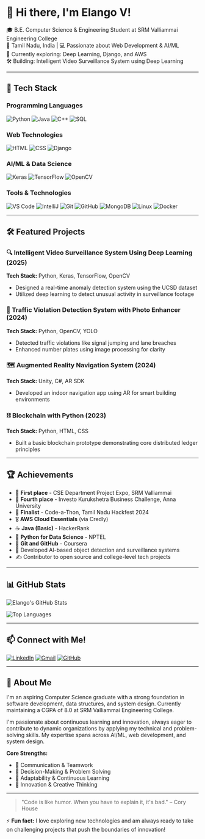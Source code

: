 # 👋 Hi there, I'm Elango V!

🎓 B.E. Computer Science & Engineering Student at SRM Valliammai Engineering College  
📍 Tamil Nadu, India | 💻 Passionate about Web Development & AI/ML  
🌱 Currently exploring: Deep Learning, Django, and AWS  
🛠️ Building: Intelligent Video Surveillance System using Deep Learning  

---

## 🚀 Tech Stack

### Programming Languages
![Python](https://img.shields.io/badge/Python-3776AB?style=for-the-badge&logo=python&logoColor=white)
![Java](https://img.shields.io/badge/Java-007396?style=for-the-badge&logo=java&logoColor=white)
![C++](https://img.shields.io/badge/C++-00599C?style=for-the-badge&logo=cplusplus&logoColor=white)
![SQL](https://img.shields.io/badge/SQL-336791?style=for-the-badge&logo=postgresql&logoColor=white)

### Web Technologies
![HTML](https://img.shields.io/badge/HTML5-E34F26?style=for-the-badge&logo=html5&logoColor=white)
![CSS](https://img.shields.io/badge/CSS-1572B6?style=for-the-badge&logo=css3&logoColor=white)
![Django](https://img.shields.io/badge/Django-092E20?style=for-the-badge&logo=django&logoColor=white)

### AI/ML & Data Science
![Keras](https://img.shields.io/badge/Keras-D00000?style=for-the-badge&logo=keras&logoColor=white)
![TensorFlow](https://img.shields.io/badge/TensorFlow-FF6F00?style=for-the-badge&logo=tensorflow&logoColor=white)
![OpenCV](https://img.shields.io/badge/OpenCV-27338e?style=for-the-badge&logo=opencv&logoColor=white)

### Tools & Technologies
![VS Code](https://img.shields.io/badge/VS%20Code-0078d4?style=for-the-badge&logo=visual-studio-code&logoColor=white)
![IntelliJ](https://img.shields.io/badge/IntelliJ-000000?style=for-the-badge&logo=intellij-idea&logoColor=white)
![Git](https://img.shields.io/badge/Git-F05032?style=for-the-badge&logo=git&logoColor=white)
![GitHub](https://img.shields.io/badge/GitHub-181717?style=for-the-badge&logo=github&logoColor=white)
![MongoDB](https://img.shields.io/badge/MongoDB-4EA94B?style=for-the-badge&logo=mongodb&logoColor=white)
![Linux](https://img.shields.io/badge/Linux-FCC624?style=for-the-badge&logo=linux&logoColor=black)
![Docker](https://img.shields.io/badge/Docker-2496ED?style=for-the-badge&logo=docker&logoColor=white)

---

## 🛠️ Featured Projects

### 🔍 Intelligent Video Surveillance System Using Deep Learning (2025)
**Tech Stack:** Python, Keras, TensorFlow, OpenCV
- Designed a real-time anomaly detection system using the UCSD dataset
- Utilized deep learning to detect unusual activity in surveillance footage

### 🚦 Traffic Violation Detection System with Photo Enhancer (2024)
**Tech Stack:** Python, OpenCV, YOLO
- Detected traffic violations like signal jumping and lane breaches
- Enhanced number plates using image processing for clarity

### 🗺️ Augmented Reality Navigation System (2024)
**Tech Stack:** Unity, C#, AR SDK
- Developed an indoor navigation app using AR for smart building environments

### ⛓️ Blockchain with Python (2023)
**Tech Stack:** Python, HTML, CSS
- Built a basic blockchain prototype demonstrating core distributed ledger principles

---

## 🏆 Achievements

- 🥇 **First place** - CSE Department Project Expo, SRM Valliammai
- 🥉 **Fourth place** - Investo Kurukshetra Business Challenge, Anna University
- 🎯 **Finalist** - Code-a-Thon, Tamil Nadu Hackfest 2024
- 🎖️ **AWS Cloud Essentials** (via Credly)
- ☕ **Java (Basic)** - HackerRank
- 🐍 **Python for Data Science** - NPTEL
- 🔧 **Git and GitHub** - Coursera
- 🧠 Developed AI-based object detection and surveillance systems
- ✍️ Contributor to open source and college-level tech projects

---

## 📊 GitHub Stats

![Elango's GitHub Stats](https://github-readme-stats.vercel.app/api?username=Elango1303&show_icons=true&theme=radical)

![Top Languages](https://github-readme-stats.vercel.app/api/top-langs/?username=Elango1303&layout=compact&theme=radical)

---

## 📫 Connect with Me!

[![LinkedIn](https://img.shields.io/badge/LinkedIn-blue?style=for-the-badge&logo=linkedin&logoColor=white)](https://www.linkedin.com/in/elangovengadachalam/)
[![Gmail](https://img.shields.io/badge/Gmail-D14836?style=for-the-badge&logo=gmail&logoColor=white)](mailto:elango1303elango@gmail.com)
[![GitHub](https://img.shields.io/badge/GitHub-181717?style=for-the-badge&logo=github&logoColor=white)](https://github.com/Elango1303)

---

## 🎯 About Me

I'm an aspiring Computer Science graduate with a strong foundation in software development, data structures, and system design. Currently maintaining a CGPA of 8.0 at SRM Valliammai Engineering College. 

I'm passionate about continuous learning and innovation, always eager to contribute to dynamic organizations by applying my technical and problem-solving skills. My expertise spans across AI/ML, web development, and system design.

**Core Strengths:**
- 💬 Communication & Teamwork
- 🎯 Decision-Making & Problem Solving
- 🔄 Adaptability & Continuous Learning
- 🚀 Innovation & Creative Thinking

---

> "Code is like humor. When you have to explain it, it's bad." – Cory House

⚡ **Fun fact:** I love exploring new technologies and am always ready to take on challenging projects that push the boundaries of innovation!
